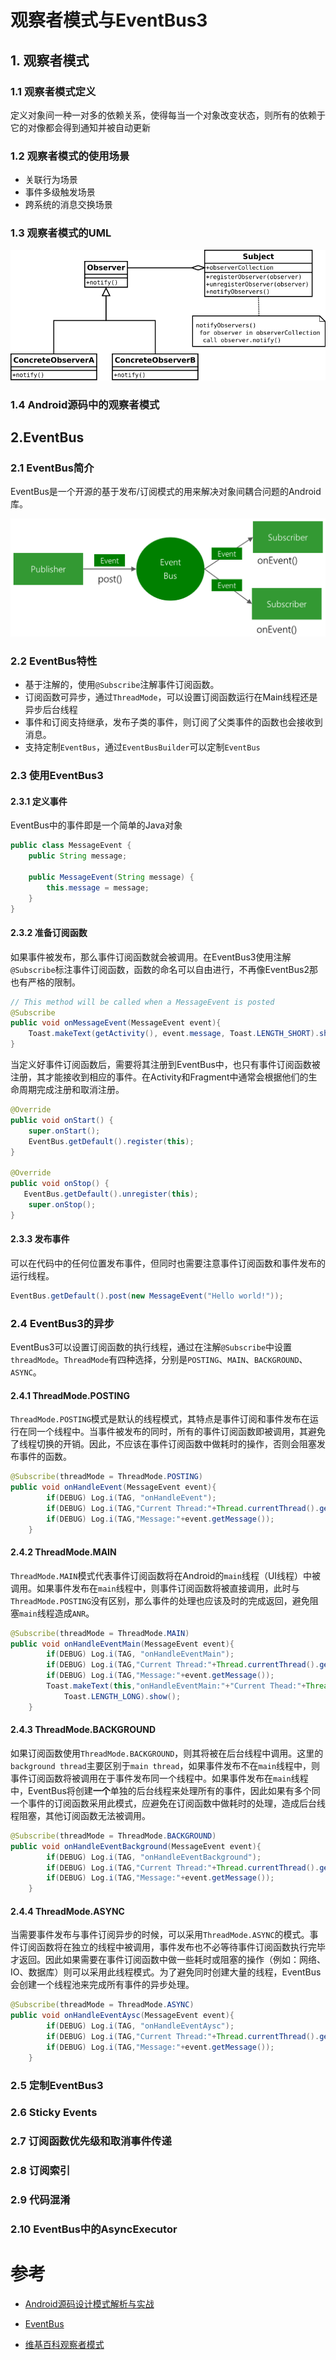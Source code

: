 
# 观察者模式与EventBus3

## 1. 观察者模式

### 1.1 观察者模式定义

定义对象间一种一对多的依赖关系，使得每当一个对象改变状态，则所有的依赖于它的对像都会得到通知并被自动更新

### 1.2 观察者模式的使用场景

* 关联行为场景
* 事件多级触发场景
* 跨系统的消息交换场景

### 1.3 观察者模式的UML

![观察者模式UML图](../Image/Observer-patterm.png)

### 1.4 Android源码中的观察者模式

## 2.EventBus

### 2.1 EventBus简介

EventBus是一个开源的基于发布/订阅模式的用来解决对象间耦合问题的Android库。

![EventBus框架](../Image/EventBus-Publish-Subscribe.png)

### 2.2 EventBus特性

* 基于注解的，使用`@Subscribe`注解事件订阅函数。
* 订阅函数可异步，通过`ThreadMode`，可以设置订阅函数运行在Main线程还是异步后台线程
* 事件和订阅支持继承，发布子类的事件，则订阅了父类事件的函数也会接收到消息。
* 支持定制`EventBus`，通过`EventBusBuilder`可以定制`EventBus`

### 2.3 使用EventBus3

#### 2.3.1 定义事件

EventBus中的事件即是一个简单的Java对象
```java
public class MessageEvent {
    public String message;

    public MessageEvent(String message) {
        this.message = message;
    }
}
```

#### 2.3.2 准备订阅函数

如果事件被发布，那么事件订阅函数就会被调用。在EventBus3使用注解`@Subscribe`标注事件订阅函数，函数的命名可以自由进行，不再像EventBus2那也有严格的限制。

```java
// This method will be called when a MessageEvent is posted
@Subscribe
public void onMessageEvent(MessageEvent event){
    Toast.makeText(getActivity(), event.message, Toast.LENGTH_SHORT).show();
}
```

当定义好事件订阅函数后，需要将其注册到EventBus中，也只有事件订阅函数被注册，其才能接收到相应的事件。在Activity和Fragment中通常会根据他们的生命周期完成注册和取消注册。

```java
@Override
public void onStart() {
    super.onStart();
    EventBus.getDefault().register(this);
}

@Override
public void onStop() {
   EventBus.getDefault().unregister(this);
    super.onStop();
}
```

#### 2.3.3 发布事件

可以在代码中的任何位置发布事件，但同时也需要注意事件订阅函数和事件发布的运行线程。

```java
EventBus.getDefault().post(new MessageEvent("Hello world!"));
```

### 2.4 EventBus3的异步

EventBus3可以设置订阅函数的执行线程，通过在注解`@Subscribe`中设置`threadMode`。`ThreadMode`有四种选择，分别是`POSTING`、`MAIN`、`BACKGROUND`、`ASYNC`。

#### 2.4.1 ThreadMode.POSTING

`ThreadMode.POSTING`模式是默认的线程模式，其特点是事件订阅和事件发布在运行在同一个线程中。当事件被发布的同时，所有的事件订阅函数即被调用，其避免了线程切换的开销。因此，不应该在事件订阅函数中做耗时的操作，否则会阻塞发布事件的函数。

```java
@Subscribe(threadMode = ThreadMode.POSTING)
public void onHandleEvent(MessageEvent event){
        if(DEBUG) Log.i(TAG, "onHandleEvent");
        if(DEBUG) Log.i(TAG,"Current Thread:"+Thread.currentThread().getName());
        if(DEBUG) Log.i(TAG,"Message:"+event.getMessage());
    }
```

#### 2.4.2 ThreadMode.MAIN

`ThreadMode.MAIN`模式代表事件订阅函数将在Android的`main`线程（UI线程）中被调用。如果事件发布在`main`线程中，则事件订阅函数将被直接调用，此时与`ThreadMode.POSTING`没有区别，那么事件的处理也应该及时的完成返回，避免阻塞`main`线程造成`ANR`。

```java
@Subscribe(threadMode = ThreadMode.MAIN)
public void onHandleEventMain(MessageEvent event){
        if(DEBUG) Log.i(TAG, "onHandleEventMain");
        if(DEBUG) Log.i(TAG,"Current Thread:"+Thread.currentThread().getName());
        if(DEBUG) Log.i(TAG,"Message:"+event.getMessage());
        Toast.makeText(this,"onHandleEventMain:"+"Current Thead:"+Thread.currentThread().getName()+" Message:"+event.getMessage(),
            Toast.LENGTH_LONG).show();
    }
```

#### 2.4.3 ThreadMode.BACKGROUND

如果订阅函数使用`ThreadMode.BACKGROUND`，则其将被在后台线程中调用。这里的`background thread`主要区别于`main thread`，如果事件发布不在`main`线程中，则事件订阅函数将被调用在于事件发布同一个线程中。如果事件发布在`main`线程中，EventBus将创建**一个**单独的后台线程来处理所有的事件，因此如果有多个同一个事件的订阅函数采用此模式，应避免在订阅函数中做耗时的处理，造成后台线程阻塞，其他订阅函数无法被调用。

```java
@Subscribe(threadMode = ThreadMode.BACKGROUND)
public void onHandleEventBackground(MessageEvent event){
        if(DEBUG) Log.i(TAG, "onHandleEventBackground");
        if(DEBUG) Log.i(TAG,"Current Thread:"+Thread.currentThread().getName());
        if(DEBUG) Log.i(TAG,"Message:"+event.getMessage());
    }
```

#### 2.4.4 ThreadMode.ASYNC

当需要事件发布与事件订阅异步的时候，可以采用`ThreadMode.ASYNC`的模式。事件订阅函数将在独立的线程中被调用，事件发布也不必等待事件订阅函数执行完毕才返回。因此如果需要在事件订阅函数中做一些耗时或阻塞的操作（例如：网络、IO、数据库）则可以采用此线程模式。为了避免同时创建大量的线程，EventBus会创建一个线程池来完成所有事件的异步处理。

```java
@Subscribe(threadMode = ThreadMode.ASYNC)
public void onHandleEventAysc(MessageEvent event){
        if(DEBUG) Log.i(TAG, "onHandleEventAysc");
        if(DEBUG) Log.i(TAG,"Current Thread:"+Thread.currentThread().getName());
        if(DEBUG) Log.i(TAG,"Message:"+event.getMessage());
    }
```

### 2.5 定制EventBus3

### 2.6 Sticky Events

### 2.7 订阅函数优先级和取消事件传递

### 2.8 订阅索引

### 2.9 代码混淆

### 2.10 EventBus中的AsyncExecutor


# 参考

* [Android源码设计模式解析与实战](http://product.dangdang.com/23802445.html)

*  [EventBus](http://greenrobot.org/eventbus/)

* [维基百科观察者模式](https://en.wikipedia.org/wiki/Observer_pattern)